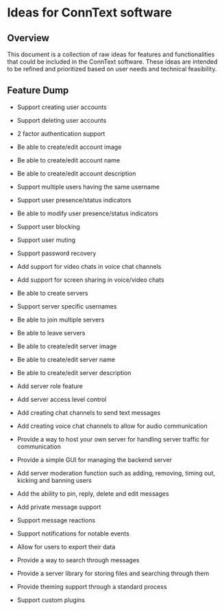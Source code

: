# Ideas for ConnText software

## Overview
This document is a collection of raw ideas for features and functionalities that could be included in the ConnText software. These ideas are intended to be refined and prioritized based on user needs and technical feasibility.

## Feature Dump
- Support creating user accounts
- Support deleting user accounts
- 2 factor authentication support
- Be able to create/edit account image
- Be able to create/edit account name
- Be able to create/edit account description
- Support multiple users having the same username
- Support user presence/status indicators
- Be able to modify user presence/status indicators
- Support user blocking
- Support user muting
- Support password recovery
- Add support for video chats in voice chat channels
- Add support for screen sharing in voice/video chats


- Be able to create servers
- Support server specific usernames
- Be able to join multiple servers
- Be able to leave servers
- Be able to create/edit server image
- Be able to create/edit server name
- Be able to create/edit server description
- Add server role feature
- Add server access level control
- Add creating chat channels to send text messages
- Add creating voice chat channels to allow for audio communication
- Provide a way to host your own server for handling server traffic for communication
- Provide a simple GUI for managing the backend server
- Add server moderation function such as adding, removing, timing out, kicking and banning users
- Add the ability to pin, reply, delete and edit messages


- Add private message support
- Support message reactions
- Support notifications for notable events
- Allow for users to export their data
- Provide a way to search through messages
- Provide a server library for storing files and searching through them
- Provide theming support through a standard process
- Support custom plugins
